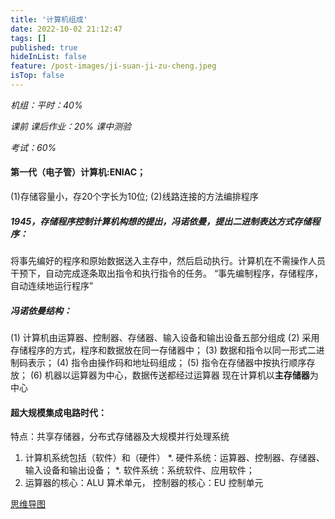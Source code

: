 ```yaml
---
title: '计算机组成'
date: 2022-10-02 21:12:47
tags: []
published: true
hideInList: false
feature: /post-images/ji-suan-ji-zu-cheng.jpeg
isTop: false
---
```

*机组：平时：40%*

*课前*
*课后作业：20%*
*课中测验*

*考试：60%*

#### 第一代（电子管）计算机:ENIAC；

(1)存储容量小，存20个字长为10位;
(2)线路连接的方法编排程序

##### 1945，存储程序控制计算机构想的提出，冯诺依曼，提出二进制表达方式存储程序：

将事先编好的程序和原始数据送入主存中，然后启动执行。计算机在不需操作人员干预下，自动完成逐条取出指令和执行指令的任务。
“事先编制程序，存储程序，自动连续地运行程序”

##### 冯诺依曼结构：

(1) 计算机由运算器、控制器、存储器、输入设备和输出设备五部分组成
(2) 采用存储程序的方式，程序和数据放在同一存储器中；
(3) 数据和指令以同一形式二进制码表示；
(4) 指令由操作码和地址码组成；
(5) 指令在存储器中按执行顺序存放；
(6) 机器以运算器为中心，数据传送都经过运算器
现在计算机以**主存储器**为中心

#### 超大规模集成电路时代：

特点：共享存储器，分布式存储器及大规模并行处理系统

1. 计算机系统包括（软件）和（硬件）
   *. 硬件系统：运算器、控制器、存储器、输入设备和输出设备；
     *. 软件系统：系统软件、应用软件；
2. 运算器的核心：ALU 算术单元，
   控制器的核心：EU 控制单元




[思维导图](https://gitmind.cn/app/doc/1dzmbifcir0cn8vrljk6vjlqai1usyif)